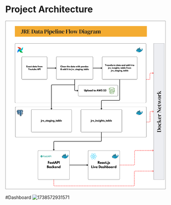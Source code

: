 # Project Architecture
!['achitecture'](https://github.com/Ballal65/joe-rogan-experience-youtube-data-pipeline/blob/main/jre_data_pipelie_architecture.png)

#Dashboard
![1738572931571](https://github.com/user-attachments/assets/de44ca19-85fd-40c0-b794-c7cffbdcd601)
